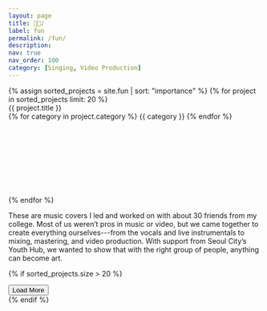 ```yaml
---
layout: page
title: 🎵🎶♪
label: fun
permalink: /fun/
description:
nav: true
nav_order: 100
category: [Singing, Video Production]
---
```


<div class="fun">
  {% assign sorted_projects = site.fun | sort: "importance" %}
  {% for project in sorted_projects limit: 20 %}
    <div class="row justify-content-sm-center video-row" id="{{ project.importance }}">
      <div class="video-title col-sm-4 mt-3 mt-md-0">
        {{ project.title }}<br>
        {% for category in project.category %}
          <span class="badge">{{ category }}</span>
        {% endfor %}
      </div>
      <div class="video-container col-sm-8 mt-3 mt-md-0">
        <iframe class="video lazy-video" width="100%" loading="lazy" data-src="{{ project.link }}" frameborder="0" allow="accelerometer; autoplay *; clipboard-write; encrypted-media *; gyroscope; picture-in-picture; fullscreen *" sandbox="allow-forms allow-popups allow-same-origin allow-scripts allow-presentation allow-top-navigation-by-user-activation" allowfullscreen></iframe>
      </div>
    </div>
  {% endfor %}
  
  <div id="hidden-videos" style="display: none;">
    {% for project in sorted_projects offset: 20 %}
      <div class="row justify-content-sm-center video-row" id="{{ project.importance }}">
        <div class="video-title col-sm-4 mt-3 mt-md-0">
          {{ project.title }}<br>
          {% for category in project.category %}
            <span class="badge">{{ category }}</span>
          {% endfor %}
        </div>
        <div class="video-container col-sm-8 mt-3 mt-md-0">
          <iframe class="video lazy-video" width="100%" loading="lazy" data-src="{{ project.link }}" frameborder="0" allow="accelerometer; autoplay *; clipboard-write; encrypted-media *; gyroscope; picture-in-picture; fullscreen *" sandbox="allow-forms allow-popups allow-same-origin allow-scripts allow-presentation allow-top-navigation-by-user-activation" allowfullscreen></iframe>
        </div>
      </div>
    {% endfor %}
  </div>
  
  <div>
    <p>
      These are music covers I led and worked on with about 30 friends from my college. Most of us weren’t pros in music or video, but we came together to create everything ourselves---from the vocals and live instrumentals to mixing, mastering, and video production. With support from Seoul City’s Youth Hub, we wanted to show that with the right group of people, anything can become art.
    </p>
  </div>

  {% if sorted_projects.size > 20 %}
    <div class="row justify-content-sm-center mt-4">
      <button id="load-more-btn" class="btn btn-primary">Load More</button>
    </div>
  {% endif %}
</div>

<script>
document.addEventListener("DOMContentLoaded", function() {
    const lazyVideos = document.querySelectorAll(".lazy-video");
    const batchSize = 2;
    let currentBatch = 0;

    loadNextBatch();

    function loadNextBatch() {
        const start = currentBatch * batchSize;
        const end = start + batchSize;

        for (let i = start; i < end && i < lazyVideos.length; i++) {
            let video = lazyVideos[i];
            video.src = video.dataset.src;
        }

        currentBatch++;
        
        if (currentBatch * batchSize < lazyVideos.length) {
            setTimeout(loadNextBatch, 200);
        }
    }

    const loadMoreBtn = document.getElementById("load-more-btn");
    const hiddenVideos = document.getElementById("hidden-videos");

    if (loadMoreBtn) {
        loadMoreBtn.addEventListener("click", function() {
            hiddenVideos.style.display = "block";
            loadMoreBtn.style.display = "none";
            loadNextBatch();
        });
    }
});
</script>
